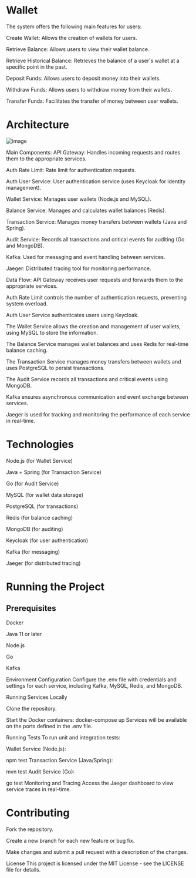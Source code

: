 # Wallet

The system offers the following main features for users:

Create Wallet: Allows the creation of wallets for users.

Retrieve Balance: Allows users to view their wallet balance.

Retrieve Historical Balance: Retrieves the balance of a user's wallet at a specific point in the past.

Deposit Funds: Allows users to deposit money into their wallets.

Withdraw Funds: Allows users to withdraw money from their wallets.

Transfer Funds: Facilitates the transfer of money between user wallets.

# Architecture
![image](https://github.com/user-attachments/assets/dd3322ca-f7de-4525-a600-c94149d96fff)


Main Components:
API Gateway: Handles incoming requests and routes them to the appropriate services.

Auth Rate Limit: Rate limit for authentication requests.

Auth User Service: User authentication service (uses Keycloak for identity management).

Wallet Service: Manages user wallets (Node.js and MySQL).

Balance Service: Manages and calculates wallet balances (Redis).

Transaction Service: Manages money transfers between wallets (Java and Spring).

Audit Service: Records all transactions and critical events for auditing (Go and MongoDB).

Kafka: Used for messaging and event handling between services.

Jaeger: Distributed tracing tool for monitoring performance.

Data Flow:
API Gateway receives user requests and forwards them to the appropriate services.

Auth Rate Limit controls the number of authentication requests, preventing system overload.

Auth User Service authenticates users using Keycloak.

The Wallet Service allows the creation and management of user wallets, using MySQL to store the information.

The Balance Service manages wallet balances and uses Redis for real-time balance caching.

The Transaction Service manages money transfers between wallets and uses PostgreSQL to persist transactions.

The Audit Service records all transactions and critical events using MongoDB.

Kafka ensures asynchronous communication and event exchange between services.

Jaeger is used for tracking and monitoring the performance of each service in real-time.

# Technologies
Node.js (for Wallet Service)

Java + Spring (for Transaction Service)

Go (for Audit Service)

MySQL (for wallet data storage)

PostgreSQL (for transactions)

Redis (for balance caching)

MongoDB (for auditing)

Keycloak (for user authentication)

Kafka (for messaging)

Jaeger (for distributed tracing)


# Running the Project
## Prerequisites

Docker

Java 11 or later

Node.js

Go

Kafka

Environment Configuration Configure the .env file with credentials and settings for each service, including Kafka, MySQL, Redis, and MongoDB.

Running Services Locally

Clone the repository.

Start the Docker containers:
docker-compose up
Services will be available on the ports defined in the .env file.

Running Tests To run unit and integration tests:

Wallet Service (Node.js):

npm test
Transaction Service (Java/Spring):


mvn test
Audit Service (Go):

go test
Monitoring and Tracing Access the Jaeger dashboard to view service traces in real-time.

# Contributing
Fork the repository.

Create a new branch for each new feature or bug fix.

Make changes and submit a pull request with a description of the changes.

License
This project is licensed under the MIT License - see the LICENSE file for details.
